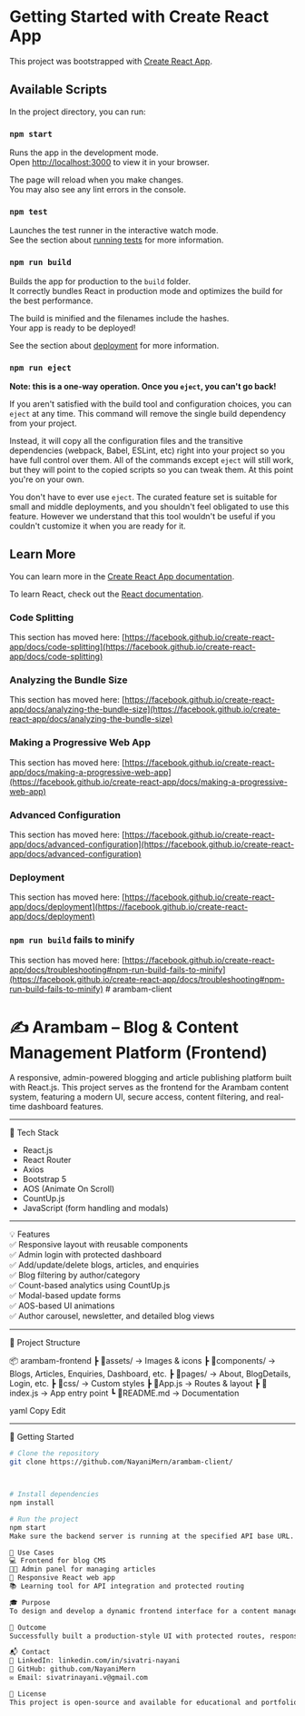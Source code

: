 # Getting Started with Create React App

This project was bootstrapped with [Create React App](https://github.com/facebook/create-react-app).

## Available Scripts

In the project directory, you can run:

### `npm start`

Runs the app in the development mode.\
Open [http://localhost:3000](http://localhost:3000) to view it in your browser.

The page will reload when you make changes.\
You may also see any lint errors in the console.

### `npm test`

Launches the test runner in the interactive watch mode.\
See the section about [running tests](https://facebook.github.io/create-react-app/docs/running-tests) for more information.

### `npm run build`

Builds the app for production to the `build` folder.\
It correctly bundles React in production mode and optimizes the build for the best performance.

The build is minified and the filenames include the hashes.\
Your app is ready to be deployed!

See the section about [deployment](https://facebook.github.io/create-react-app/docs/deployment) for more information.

### `npm run eject`

**Note: this is a one-way operation. Once you `eject`, you can't go back!**

If you aren't satisfied with the build tool and configuration choices, you can `eject` at any time. This command will remove the single build dependency from your project.

Instead, it will copy all the configuration files and the transitive dependencies (webpack, Babel, ESLint, etc) right into your project so you have full control over them. All of the commands except `eject` will still work, but they will point to the copied scripts so you can tweak them. At this point you're on your own.

You don't have to ever use `eject`. The curated feature set is suitable for small and middle deployments, and you shouldn't feel obligated to use this feature. However we understand that this tool wouldn't be useful if you couldn't customize it when you are ready for it.

## Learn More

You can learn more in the [Create React App documentation](https://facebook.github.io/create-react-app/docs/getting-started).

To learn React, check out the [React documentation](https://reactjs.org/).

### Code Splitting

This section has moved here: [https://facebook.github.io/create-react-app/docs/code-splitting](https://facebook.github.io/create-react-app/docs/code-splitting)

### Analyzing the Bundle Size

This section has moved here: [https://facebook.github.io/create-react-app/docs/analyzing-the-bundle-size](https://facebook.github.io/create-react-app/docs/analyzing-the-bundle-size)

### Making a Progressive Web App

This section has moved here: [https://facebook.github.io/create-react-app/docs/making-a-progressive-web-app](https://facebook.github.io/create-react-app/docs/making-a-progressive-web-app)

### Advanced Configuration

This section has moved here: [https://facebook.github.io/create-react-app/docs/advanced-configuration](https://facebook.github.io/create-react-app/docs/advanced-configuration)

### Deployment

This section has moved here: [https://facebook.github.io/create-react-app/docs/deployment](https://facebook.github.io/create-react-app/docs/deployment)

### `npm run build` fails to minify

This section has moved here: [https://facebook.github.io/create-react-app/docs/troubleshooting#npm-run-build-fails-to-minify](https://facebook.github.io/create-react-app/docs/troubleshooting#npm-run-build-fails-to-minify)
#   a r a m b a m - c l i e n t 
 
 

# ✍️ Arambam – Blog & Content Management Platform (Frontend)

A responsive, admin-powered blogging and article publishing platform built with React.js. This project serves as the frontend for the Arambam content system, featuring a modern UI, secure access, content filtering, and real-time dashboard features.

---

🔧 Tech Stack  
- React.js  
- React Router  
- Axios  
- Bootstrap 5  
- AOS (Animate On Scroll)  
- CountUp.js  
- JavaScript (form handling and modals)

---

💡 Features  
✅ Responsive layout with reusable components  
✅ Admin login with protected dashboard  
✅ Add/update/delete blogs, articles, and enquiries  
✅ Blog filtering by author/category  
✅ Count-based analytics using CountUp.js  
✅ Modal-based update forms  
✅ AOS-based UI animations  
✅ Author carousel, newsletter, and detailed blog views  

---

📁 Project Structure  

📦 arambam-frontend
┣ 📂assets/ → Images & icons
┣ 📂components/ → Blogs, Articles, Enquiries, Dashboard, etc.
┣ 📂pages/ → About, BlogDetails, Login, etc.
┣ 📂css/ → Custom styles
┣ 📜App.js → Routes & layout
┣ 📜index.js → App entry point
┗ 📜README.md → Documentation

yaml
Copy
Edit

---

🚀 Getting Started  

```bash
# Clone the repository
git clone https://github.com/NayaniMern/arambam-client/



# Install dependencies
npm install

# Run the project
npm start
Make sure the backend server is running at the specified API base URL.

📌 Use Cases
💻 Frontend for blog CMS
🧑‍💼 Admin panel for managing articles
📱 Responsive React web app
📚 Learning tool for API integration and protected routing

🎓 Purpose
To design and develop a dynamic frontend interface for a content management system that mirrors real-world publishing workflows and admin operations.

🏁 Outcome
Successfully built a production-style UI with protected routes, responsive components, and real-time interaction with backend APIs using the MERN stack.

📬 Contact
💼 LinkedIn: linkedin.com/in/sivatri-nayani
🐙 GitHub: github.com/NayaniMern
✉️ Email: sivatrinayani.v@gmail.com

📜 License
This project is open-source and available for educational and portfolio use only.
